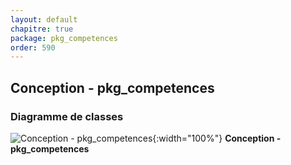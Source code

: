 ```yaml
---
layout: default
chapitre: true
package: pkg_competences
order: 590
---
```


## Conception - pkg_competences

### Diagramme de classes 

![Conception - pkg_competences ](/soli-lms/diagrammes/pkg_competences/classes_pkg_competences.svg){:width="100%"}
**Conception - pkg_competences**
